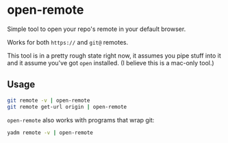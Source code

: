 # open-remote


Simple tool to open your repo's remote in your default browser.

Works for both `https://` and `git@` remotes.

This tool is in a pretty rough state right now, it assumes you pipe stuff into it and it assume you've got `open` installed. (I believe this is a mac-only tool.)

## Usage

```bash
git remote -v | open-remote
git remote get-url origin | open-remote
```

`open-remote` also works with programs that wrap git:

```bash
yadm remote -v | open-remote
```

